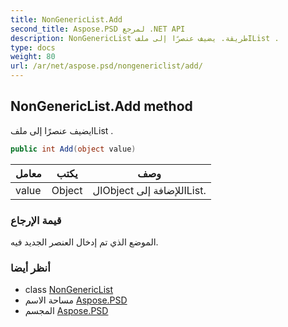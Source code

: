```yaml
---
title: NonGenericList.Add
second_title: Aspose.PSD لمرجع .NET API
description: NonGenericList طريقة. يضيف عنصرًا إلى ملفIList .
type: docs
weight: 80
url: /ar/net/aspose.psd/nongenericlist/add/
---
```

## NonGenericList.Add method

يضيف عنصرًا إلى ملفIList .

```csharp
public int Add(object value)
```

| معامل | يكتب | وصف |
| --- | --- | --- |
| value | Object | الObject للإضافة إلىIList. |

### قيمة الإرجاع

الموضع الذي تم إدخال العنصر الجديد فيه.

### أنظر أيضا

* class [NonGenericList](../)
* مساحة الاسم [Aspose.PSD](../../nongenericlist/)
* المجسم [Aspose.PSD](../../../)


